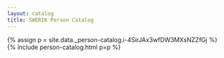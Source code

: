 ```yaml
---
layout: catalog
title: SWERIK Person Catalog
---
```

{% assign p = site.data._person-catalog.i-4SirJAx3wfDW3MXsNZZfGj %}
{% include person-catalog.html p=p %}

